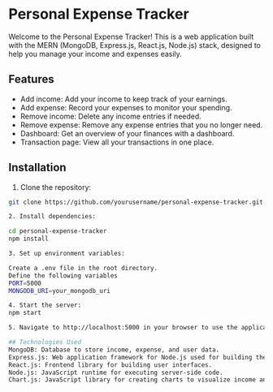 # Personal Expense Tracker

Welcome to the Personal Expense Tracker! This is a web application built with the MERN (MongoDB, Express.js, React.js, Node.js) stack, designed to help you manage your income and expenses easily.

## Features

- Add income: Add your income to keep track of your earnings.
- Add expense: Record your expenses to monitor your spending.
- Remove income: Delete any income entries if needed.
- Remove expense: Remove any expense entries that you no longer need.
- Dashboard: Get an overview of your finances with a dashboard.
- Transaction page: View all your transactions in one place.

## Installation

1. Clone the repository:

```bash
git clone https://github.com/yourusername/personal-expense-tracker.git

2. Install dependencies:

cd personal-expense-tracker
npm install

3. Set up environment variables:

Create a .env file in the root directory.
Define the following variables
PORT=5000
MONGODB_URI=your_mongodb_uri

4. Start the server:
npm start

5. Navigate to http://localhost:5000 in your browser to use the application.

## Technologies Used
MongoDB: Database to store income, expense, and user data.
Express.js: Web application framework for Node.js used for building the backend.
React.js: Frontend library for building user interfaces.
Node.js: JavaScript runtime for executing server-side code.
Chart.js: JavaScript library for creating charts to visualize income and expenses.
